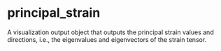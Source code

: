 # principal_strain
A visualization output object that outputs the principal strain values and directions, i.e., the eigenvalues and eigenvectors of the strain tensor.
